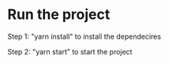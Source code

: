 # Run the project

Step 1:
"yarn install" to install the dependecires 

Step 2:
"yarn start" to start the project